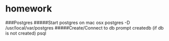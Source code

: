 # homework

###Postgres 
#####Start postgres on mac osx
postgres -D /usr/local/var/postgres
#####Create/Connect to db prompt
createdb <mydb> (if db is not created)
psql <mydb>
